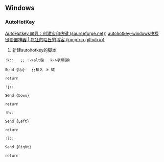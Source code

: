 ## Windows
### AutoHotKey
[AutoHotkey 向导：创建宏和热键 (sourceforge.net)](http://ahkcn.sourceforge.net/docs/Tutorial.htm))
[autohotkey-windows快捷键设置神器 | 疯狂的哈丘的博客 (kongtrio.github.io)](https://kongtrio.github.io/2017/06/13/autohotkey-windows%E5%BF%AB%E6%8D%B7%E9%94%AE%E8%AE%BE%E7%BD%AE%E7%A5%9E%E5%99%A8/)
1. 新建autohotkey的脚本
```text
!k::   ;; !->alt键   k->字母键k

Send {Up}   ;;输入 上 键

return

!j::

Send {Down}

return

!h::

Send {Left}

return

!l::

Send {Right}

return
```

